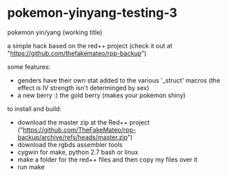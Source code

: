 # pokemon-yinyang-testing-3

pokemon yin/yang (working title)

a simple hack based on the red++ project (check it out at "https://github.com/thefakemateo/rpp-backup")

some features:

  * genders have their own stat added to the various '\_struct' macros (the effect is IV strength isn't determinged by sex)
  * a new berry :) the gold berry (makes your pokemon shiny)


to install and build:
 * download the master zip at the Red++ project ("https://github.com/TheFakeMateo/rpp-backup/archive/refs/heads/master.zip")
 * download the rgbds assembler tools
 * cygwin for make, python 2.7 bash or linux
 * make a folder for the red++ files and then copy my files over it
 * run make
